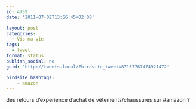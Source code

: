 ```yaml
---
id: 4759
date: '2011-07-02T13:56:45+02:00'

layout: post
categories:
  - Vis ma vie
tags:
  - tweet
format: status
publish_social: no
guid: 'http://tweets.local/?birdsite_tweet=87157767474921472'

birdsite_hashtags:
    - amazon
---
```


des retours d’experience d’achat de vêtements/chaussures sur #amazon ?